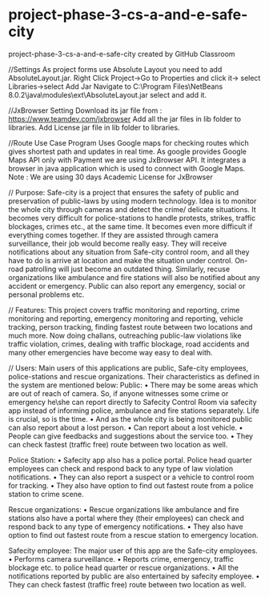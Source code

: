 # project-phase-3-cs-a-and-e-safe-city
project-phase-3-cs-a-and-e-safe-city created by GitHub Classroom


//Settings
As project forms use Absolute Layout you need to add AbsoluteLayout.jar.
Right Click Project->Go to Properties and click it-> select Libraries->select Add Jar
Navigate to C:\Program Files\NetBeans 8.0.2\java\modules\ext\AbsoluteLayout.jar
select and add it.

//JxBrowser Setting
Download its jar file from : https://www.teamdev.com/jxbrowser
Add all the jar files in lib folder to libraries.
Add License jar file in lib folder to libraries.

//Route Use Case
Program Uses Google maps for checking routes which gives shortest path and updates in real time.
As google provides Google Maps API only with Payment we are using JxBrowser API.
It integrates a browser in java application which is used to connect with Google Maps.
Note : We are using 30 days Academic License for JxBrowser

//
Purpose:
Safe-city is a project that ensures the safety of public and preservation of public-laws by using modern technology. 
Idea is to monitor the whole city through cameras and detect the crime/ delicate situations. It becomes very difficult for police-stations 
to handle protests, strikes, traffic blockages, crimes etc., at the same time. It becomes even more difficult if everything comes together.
If they are assisted through camera surveillance, their job would become really easy. They will receive notifications about any situation 
from Safe-city control room, and all they have to do is arrive at location and make the situation under control. On-road patrolling will 
just become an outdated thing. Similarly, recuse organizations like ambulance and fire stations will also be notified about any accident
or emergency. Public can also report any emergency, social or personal problems etc.


//
Features:
This project covers traffic monitoring and reporting, crime monitoring and reporting, emergency monitoring and reporting, vehicle 
tracking, person tracking, finding fastest route between two locations and much more. Now doing challans, outreaching public-law 
violations like traffic violation, crimes, dealing with traffic blockage, road accidents and many other emergencies have become way 
easy to deal with.


//
Users:
Main users of this applications are public, Safe-city employees, police-stations and rescue organizations. Their characteristics as 
defined in the system are mentioned below:
Public:
•	There may be some areas which are out of reach of camera. So, if anyone witnesses some crime or emergency he\she can report directly 
to Safecity Control Room via safecity app instead of informing police, ambulance and fire stations separately. Life is crucial, so is 
the time. 
•	And as the whole city is being monitored public can also report about a lost person.
•	Can report about a lost vehicle.
•	People can give feedbacks and suggestions about the service too. 
•	They can check fastest (traffic free) route between two location as well.

Police Station:
•	Safecity app also has a police portal. Police head quarter employees can check and respond back to any type of law violation 
notifications. 
•	They can also report a suspect or a vehicle to control room for tracking.
•	They also have option to find out fastest route from a police station to crime scene.

Rescue organizations:
•	Rescue organizations like ambulance and fire stations also have a portal where they (their employees) can check and respond back to 
any type of emergency notifications. 
•	They also have option to find out fastest route from a rescue station to emergency location.

Safecity employee:
The major user of this app are the Safe-city employees. 
•	Performs camera surveillance. 
•	Reports crime, emergency, traffic blockage etc. to police head quarter or rescue organizations. 
•	All the notifications reported by public are also entertained by safecity employee.
•	They can check fastest (traffic free) route between two location as well.

